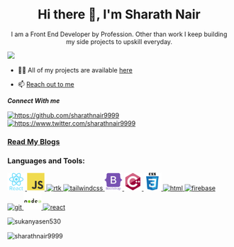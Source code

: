 <h1 align="center">Hi there 👋, I'm Sharath Nair</h1>
<p align="center">I am a Front End Developer by Profession. Other than work I keep building my side projects to upskill everyday.</p>

![](https://komarev.com/ghpvc/?username=sharathnair9999&color=blue)


- 👨‍💻 All of my projects are available [here](https://sharath-nair9999.netlify.app)

- 📫 [Reach out to me](mailto:sharathnair9999@gmail.com)

***Connect With me***

<p align="left">
<a href="https://www.linkedin.com/in/sharath99/" target="_blank" rel="noreferrer"><img align="center" src="https://raw.githubusercontent.com/rahuldkjain/github-profile-readme-generator/master/src/images/icons/Social/linked-in-alt.svg" alt="https://github.com/sharathnair9999" height="30" width="40" /></a>
  <a href="https://www.twitter.com/sharathnair9999" target="_blank" rel="noreferrer"><img align="center" src="https://cdn.jsdelivr.net/gh/devicons/devicon/icons/twitter/twitter-original.svg" alt="https://www.twitter.com/sharathnair9999" height="30" width="40" /></a>
</p>

### [Read My Blogs](https://sharathcodes.hashnode.dev/)

<h3 align="left">Languages and Tools:</h3>
<p align="left">
  <a href="https://reactjs.org/" target="_blank" rel="noreferrer"> <img src="https://raw.githubusercontent.com/devicons/devicon/master/icons/react/react-original-wordmark.svg" alt="react" width="40" height="40"/> </a> 
  <a href="https://developer.mozilla.org/en-US/docs/Web/JavaScript" target="_blank" rel="noreferrer"> <img src="https://raw.githubusercontent.com/devicons/devicon/master/icons/javascript/javascript-original.svg" alt="javascript" width="40" height="40"/> </a> 
   <a href="https://redux.js.org/" target="_blank" rel="noreferrer">
          <img
            src="https://res.cloudinary.com/sharath-media-library/image/upload/v1653754223/social%20media/icons8-redux-48_whl4yx.png"
            alt="rtk"
            width="50"
            height="50"
          />
        </a>
        <a href="https://tailwindcss.com/" target="_blank" rel="noreferrer">
          <img
            src="https://res.cloudinary.com/sharath-media-library/image/upload/v1653754223/social%20media/tailwind-css_mzocmr.svg"
            alt="tailwindcss"
            width="50"
            height="50"
          />
        </a>
  <a href="https://getbootstrap.com" target="_blank" rel="noreferrer"> <img src="https://raw.githubusercontent.com/devicons/devicon/master/icons/bootstrap/bootstrap-plain-wordmark.svg" alt="bootstrap" width="40" height="40"/> </a>
  <a href="https://www.w3schools.com/cpp/" target="_blank" rel="noreferrer"> <img src="https://raw.githubusercontent.com/devicons/devicon/master/icons/cplusplus/cplusplus-original.svg" alt="cplusplus" width="40" height="40"/> </a> 
  <a href="https://www.w3schools.com/css/" target="_blank" rel="noreferrer"> <img src="https://raw.githubusercontent.com/devicons/devicon/master/icons/css3/css3-original-wordmark.svg" alt="css3" width="40" height="40"/> </a> 
    <a href="https://developer.mozilla.org/en-US/docs/Web/HTML" target="_blank" rel="noreferrer"> <img src="https://cdn.jsdelivr.net/gh/devicons/devicon/icons/html5/html5-original.svg" alt="html" width="40" height="40"/> </a> 
  <a href="https://firebase.google.com/" target="_blank" rel="noreferrer"> <img src="https://www.vectorlogo.zone/logos/firebase/firebase-icon.svg" alt="firebase" width="40" height="40"/> </a> 
  <a href="https://git-scm.com/" target="_blank" rel="noreferrer"> <img src="https://www.vectorlogo.zone/logos/git-scm/git-scm-icon.svg" alt="git" width="40" height="40"/> </a>  
  <a href="https://nodejs.org" target="_blank" rel="noreferrer"> <img src="https://raw.githubusercontent.com/devicons/devicon/master/icons/nodejs/nodejs-original-wordmark.svg" alt="nodejs" width="40" height="40"/> </a> 
  <a href ="https://www.java.com/en/" target="_blank" rel="noreferrer"><img src="https://cdn.jsdelivr.net/gh/devicons/devicon/icons/java/java-original.svg" alt="react" width="40" height="40" /></a>
</p>

<p><img align="center" src="https://github-readme-stats.vercel.app/api/top-langs?username=sharathnair9999&show_icons=true&locale=en&layout=compact" alt="sukanyasen530" /></p>

<p><img align="center" src="https://github-readme-streak-stats.herokuapp.com/?user=sharathnair9999&" alt="sharathnair9999" /></p>

